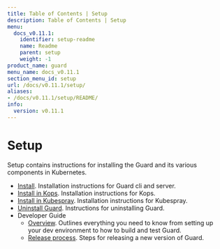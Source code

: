 ```yaml
---
title: Table of Contents | Setup
description: Table of Contents | Setup
menu:
  docs_v0.11.1:
    identifier: setup-readme
    name: Readme
    parent: setup
    weight: -1
product_name: guard
menu_name: docs_v0.11.1
section_menu_id: setup
url: /docs/v0.11.1/setup/
aliases:
- /docs/v0.11.1/setup/README/
info:
  version: v0.11.1
---
```


# Setup

Setup contains instructions for installing the Guard and its various components in Kubernetes.

- [Install](/docs/v0.11.1/setup/install). Installation instructions for Guard cli and server.
- [Install in Kops](/docs/v0.11.1/setup/install-kops). Installation instructions for Kops.
- [Install in Kubespray](/docs/v0.11.1/setup/install-kubespray). Installation instructions for Kubespray.
- [Uninstall Guard](/docs/v0.11.1/setup/uninstall). Instructions for uninstalling Guard.
- Developer Guide
  - [Overview](/docs/v0.11.1/setup/developer-guide/overview). Outlines everything you need to know from setting up your dev environment to how to build and test Guard.
  - [Release process](/docs/v0.11.1/setup/developer-guide/release). Steps for releasing a new version of Guard.
